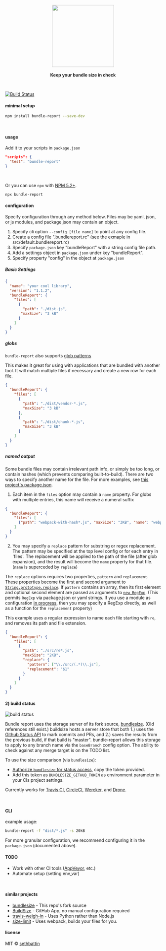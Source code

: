 <p align="center">
  <img src="https://cdn.rawgit.com/sethbattin/bundle-report/master/art/logo.png" height="200px">
  <br><br>
  <b>Keep your bundle size in check</b>
  <br>
</p>

&nbsp;

[![Build Status](https://travis-ci.org/sethbattin/bundle-report.svg?branch=parallel-dev)](https://travis-ci.org/sethbattin/bundlesize)

#### minimal setup

```sh
npm install bundle-report --save-dev
```

&nbsp;

#### usage

Add it to your scripts in `package.json`

```json
"scripts": {
  "test": "bundle-report"
}
```

&nbsp;

Or you can use `npx` with [NPM 5.2+](https://medium.com/@maybekatz/introducing-npx-an-npm-package-runner-55f7d4bd282b).

```sh
npx bundle-report
```

#### configuration

Specify configuration through any method below.  Files may be yaml, json, or js modules, and package.json may contain an object.

1. Specify cli option `--config [file name]` to point at any config file.
2. Create a config file ".bundlereport.rc" (see the exmaple in src/default.bundlereport.rc)
3. Specify `package.json` key "bundleReport" with a string config file path.
4. Add a settings object in `package.json` under key "bundleReport".
5. Specify property "config" in the object at `package.json`

##### Basic Settings

```json
{
  "name": "your cool library",
  "version": "1.1.2",
  "bundleReport": {
    "files": [
      {
        "path": "./dist.js",
       "maxSize": "3 kB"
      } 
    ]
  }
}
```
##### globs
`bundle-report` also supports [glob patterns](https://github.com/isaacs/node-glob)

This makes it great for using with applications that are bundled with another tool. It will match multiple files if necessary and create a new row for each file.

```json
{
  "bundleReport": {
    "files": [
      {
        "path": "./dist/vendor-*.js",
        "maxSize": "3 kB"
      },
      {
        "path": "./dist/chunk-*.js",
        "maxSize": "3 kB"
      }
    ]
  }
}
```

##### named output
Some bundle files may contain irrelevant path info, or simply be too long, or contain hashes (which prevents comparing built-to-build).  There are two ways to specify another name for the file.  For more examples, see [this project's package.json](https://github.com/sethbattin/bundle-report/blob/parallel-dev/package.json#L53-L79).

1. Each item in the `files` option may contain a `name` property.  For globs with multiple entries, this name will receive a numeral suffix

```json
{
  "bundleReport": {
    "files": [
      {"path": "webpack-with-hash*.js", "maxSize": "3KB", "name": "webpack"}
    ]
  }
}
```
2. You may specify a `replace` pattern for substring or regex replacement.  The pattern may be specified at the top level config or for each entry in 'files'.  The replacement will be applied to the path of the file (after glob expansion), and the result will become the `name` property for that file.  (`name` is superceded by `replace`)

The `replace` options requires two properties, `pattern` and `replacement`.  These properties become the first and second argument to [`String.prototype.replace`](https://developer.mozilla.org/en-US/docs/Web/JavaScript/Reference/Global_Objects/String/replace).  If `pattern` contains an array, then its first element and optional second element are passed as arguments to [`new RegExp`](https://developer.mozilla.org/en-US/docs/Web/JavaScript/Reference/Global_Objects/RegExp).  (This permits `RegExp` via package.json or yaml strings.  If you use a module as configuration [in progress](https://github.com/sethbattin/bundle-report/issues/5), then you may specify a RegExp directly, as well as a function for the `replacement` property)

This example uses a regular expression to name each file starting with `re`, and removes its path and file extension.

```json
{
  "bundleReport": {
    "files": [
      {
        "path": "./src/re*.js",
        "maxSize": "2KB",
        "replace": {
          "pattern": ["\\./src/(.*)\\.js"],
          "replacement": "$1"
        }
      }
    ]
  }
}
```

#### 2) build status

![build status](https://cdn.rawgit.com/sethbattin/bundle-report/master/art/status.png)

Bundle report uses the storage server of its fork source, [bundlesize](https://github.com/siddharthkp/bundlesize/).  (Old references still exist.)  buildsize hosts a server store that both 1.) uses the [Github Status API](https://developer.github.com/v3/repos/statuses/) to mark commits and PRs, and 2.) saves the results from the previous build, if that build is "master".  bundle-report allows this storage to apply to any branch name via the `baseBranch` config option.  The ability to check against any merge target is on the TODO list.

To use the size comparison (via `bundlesize`):
- [Authorize `bundlesize` for status access](https://github.com/login/oauth/authorize?scope=repo%3Astatus&client_id=6756cb03a8d6528aca5a), copy the token provided.
- Add this token as `BUNDLESIZE_GITHUB_TOKEN` as environment parameter in your CIs project settings.

Currently works for [Travis CI](https://travis-ci.org), [CircleCI](https://circleci.com/), [Wercker](http://www.wercker.com), and [Drone](http://readme.drone.io/).

&nbsp;

#### CLI

example usage:

```sh
bundle-report -f "dist/*.js" -s 20kB
```

For more granular configuration, we recommend configuring it in the `package.json` (documented above).

#### TODO

- Work with other CI tools ([AppVeyor](https://www.appveyor.com/), etc.)
- Automate setup (setting env_var)

&nbsp;

#### similar projects

- [bundlesize](https://github.com/siddharthkp/bundlesize/) - This repo's fork source
- [BuildSize](https://buildsize.org/) - GitHub App, no manual configuration required
- [travis-weigh-in](https://github.com/danvk/travis-weigh-in) - Uses Python rather than Node.js
- [size-limit](https://github.com/ai/size-limit) - Uses webpack, builds your files for you.

#### license

MIT © [sethbattin](https://github.com/sethbattin)

